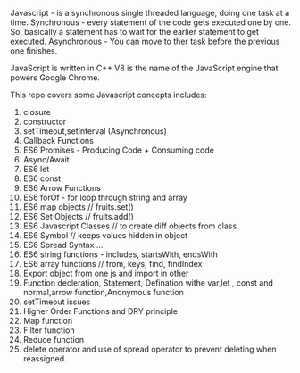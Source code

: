 Javascript - is a synchronous single threaded language, doing one task at a time.
Synchronous - every statement of the code gets executed one by one. So, basically a statement has to wait for the earlier statement to get executed.
Asynchronous - You can move to ther task before the previous one finishes.

JavaScript is written in C++
V8 is the name of the JavaScript engine that powers Google Chrome.

This repo covers some Javascript concepts includes:
1. closure
2. constructor
3. setTimeout,setInterval (Asynchronous)
4. Callback Functions
5. ES6 Promises - Producing Code + Consuming code
6. Async/Await
7. ES6 let
8. ES6 const
9. ES6 Arrow Functions
10. ES6 forOf - for loop through string and array
11. ES6 map objects // fruits.set()
12. ES6 Set Objects // fruits.add()
13. ES6 Javascript Classes // to create diff objects from class
14. ES6 Symbol  // keeps values hidden in object
15. ES6 Spread Syntax ...
16. ES6 string functions - includes, startsWith, endsWith
17. ES6 array functions // from, keys, find, findIndex
18. Export object from one js and import in other
19. Function decleration, Statement, Defination withe var,let , const and normal,arrow function,Anonymous function
20. setTimeout issues
21. Higher Order Functions and DRY principle
22. Map function
23. Filter function
24. Reduce function
25. delete operator and  use of spread operator to prevent deleting when reassigned.